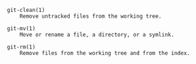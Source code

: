 
       git-clean(1)
           Remove untracked files from the working tree.

       git-mv(1)
           Move or rename a file, a directory, or a symlink.

       git-rm(1)
           Remove files from the working tree and from the index.

